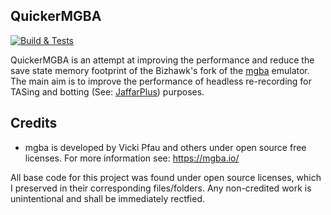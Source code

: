 QuickerMGBA
--------------

[![Build & Tests](https://github.com/SergioMartin86/quickerMGBA/actions/workflows/make.yml/badge.svg)](https://github.com/SergioMartin86/quickerMGBA/actions/workflows/make.yml)


QuickerMGBA is an attempt at improving the performance and reduce the save state memory footprint of the Bizhawk's fork of the [mgba](https://github.com/TASEmulators/mgba) emulator. The main aim is to improve the performance of headless re-recording for TASing and botting (See: [JaffarPlus](https://github.com/SergioMartin86/jaffarPlus)) purposes. 

  
Credits
---------

- mgba is developed by Vicki Pfau and others under open source free licenses. For more information see: https://mgba.io/

All base code for this project was found under open source licenses, which I preserved in their corresponding files/folders. Any non-credited work is unintentional and shall be immediately rectfied.

